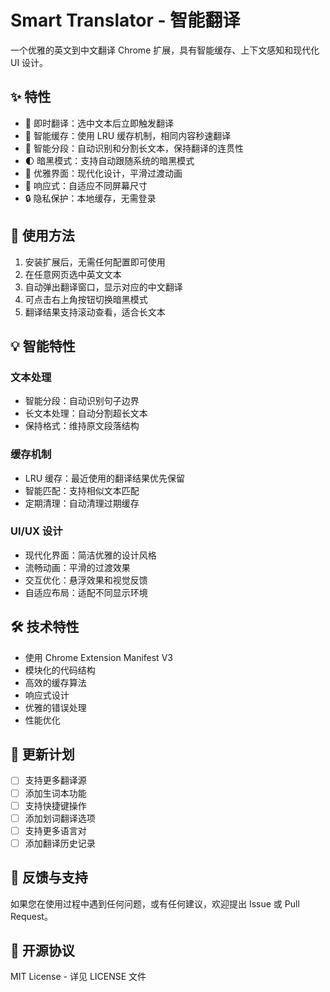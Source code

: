 # Smart Translator - 智能翻译

一个优雅的英文到中文翻译 Chrome 扩展，具有智能缓存、上下文感知和现代化 UI 设计。

## ✨ 特性

- 🚀 即时翻译：选中文本后立即触发翻译
- 💾 智能缓存：使用 LRU 缓存机制，相同内容秒速翻译
- 🎯 智能分段：自动识别和分割长文本，保持翻译的连贯性
- 🌓 暗黑模式：支持自动跟随系统的暗黑模式
- 🎨 优雅界面：现代化设计，平滑过渡动画
- 📱 响应式：自适应不同屏幕尺寸
- 🔒 隐私保护：本地缓存，无需登录

## 🚀 使用方法

1. 安装扩展后，无需任何配置即可使用
2. 在任意网页选中英文文本
3. 自动弹出翻译窗口，显示对应的中文翻译
4. 可点击右上角按钮切换暗黑模式
5. 翻译结果支持滚动查看，适合长文本

## 💡 智能特性

### 文本处理
- 智能分段：自动识别句子边界
- 长文本处理：自动分割超长文本
- 保持格式：维持原文段落结构

### 缓存机制
- LRU 缓存：最近使用的翻译结果优先保留
- 智能匹配：支持相似文本匹配
- 定期清理：自动清理过期缓存

### UI/UX 设计
- 现代化界面：简洁优雅的设计风格
- 流畅动画：平滑的过渡效果
- 交互优化：悬浮效果和视觉反馈
- 自适应布局：适配不同显示环境

## 🛠️ 技术特性

- 使用 Chrome Extension Manifest V3
- 模块化的代码结构
- 高效的缓存算法
- 响应式设计
- 优雅的错误处理
- 性能优化

## 🎯 更新计划

- [ ] 支持更多翻译源
- [ ] 添加生词本功能
- [ ] 支持快捷键操作
- [ ] 添加划词翻译选项
- [ ] 支持更多语言对
- [ ] 添加翻译历史记录

## 📝 反馈与支持

如果您在使用过程中遇到任何问题，或有任何建议，欢迎提出 Issue 或 Pull Request。

## 📜 开源协议

MIT License - 详见 LICENSE 文件